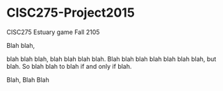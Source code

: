 # CISC275-Project2015
CISC275 Estuary game Fall 2105


Blah blah,  

blah blah blah, blah blah blah blah.  Blah blah blah blah blah blah blah, but blah.  So blah blah to blah if and only if blah.  

Blah, 
Blah Blah
